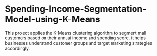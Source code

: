 # Spending-Income-Segmentation-Model-using-K-Means
This project applies the K-Means clustering algorithm to segment mall customers based on their annual income and spending score. It helps businesses understand customer groups and target marketing strategies accordingly.

